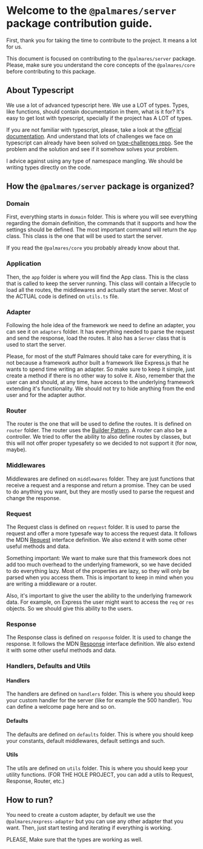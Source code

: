 # Welcome to the `@palmares/server` package contribution guide.

First, thank you for taking the time to contribute to the project. It means a lot for us.

This document is focused on contributing to the `@palmares/server` package. Please, make sure you understand the core concepts of the `@palmares/core` before contributing to this package.

## About Typescript

We use a lot of advanced typescript here. We use a LOT of types. Types, like functions, should contain documentation in them, what is it for? It's easy to get lost with typescript, specially if the project has A LOT of types.

If you are not familiar with typescript, please, take a look at the [official documentation](https://www.typescriptlang.org/docs/handbook/intro.html). And understand that lots of challenges we face on typescript can already have been solved on [type-challenges repo](https://github.com/type-challenges/type-challenges). See the problem and the solution and see if it somehow solves your problem.

I advice against using any type of namespace mangling. We should be writing types directly on the code.

## How the `@palmares/server` package is organized?

### Domain

First, everything starts in `domain` folder. This is where you will see everything regarding the domain definition, the commands that it supports and how the settings should be defined.
The most important command will return the `App` class. This class is the one that will be used to start the server.

If you read the `@palmares/core` you probably already know about that.

### Application

Then, the `app` folder is where you will find the App class. This is the class that is called to keep the server running. This class will contain a lifecycle to load all the routes, the middlewares and actually start the server. Most of the ACTUAL code is defined on `utils.ts` file.

### Adapter

Following the hole idea of the framework we need to define an adapter, you can see it on `adapters` folder. It has everything needed to parse the request and send the response, load the routes. It also has a `Server` class that is used to start the server.

Please, for most of the stuff Palmares should take care for everything, it is not because a framework author built a framework like Express.js that he wants to spend time writing an adapter. So make sure to keep it simple, just create a method if there is no other way to solve it. Also, remember that the user can and should, at any time, have access to the underlying framework extending it's functionality. We should not try to hide anything from the end user and for the adapter author.

### Router

The router is the one that will be used to define the routes. It is defined on `router` folder. The router uses the [Builder Pattern](https://refactoring.guru/design-patterns/builder). A router can also be a controller. We tried to offer the ability to also define routes by classes, but this will not offer proper typesafety so we decided to not support it (for now, maybe).

### Middlewares

Middlewares are defined on `middlewares` folder. They are just functions that receive a request and a response and return a promise. They can be used to do anything you want, but they are mostly used to parse the request and change the response.

### Request

The Request class is defined on `request` folder. It is used to parse the request and offer a more typesafe way to access the request data. It follows the MDN [Request](https://developer.mozilla.org/en-US/docs/Web/API/Request) interface definition. We also extend it with some other useful methods and data.

Something important: We want to make sure that this framework does not add too much overhead to the underlying framework, so we have decided to do everything lazy. Most of the properties are lazy, so they will only be parsed when you access them. This is important to keep in mind when you are writing a middleware or a router.

Also, it's important to give the user the ability to the underlying framework data. For example, on Express the user might want to access the `req` or `res` objects. So we should give this ability to the users.

### Response

The Response class is defined on `response` folder. It is used to change the response. It follows the MDN [Response](https://developer.mozilla.org/en-US/docs/Web/API/Response) interface definition. We also extend it with some other useful methods and data.

### Handlers, Defaults and Utils

#### Handlers

The handlers are defined on `handlers` folder. This is where you should keep your custom handler for the server (like for example the 500 handler). You can define a welcome page here and so on.

#### Defaults

The defaults are defined on `defaults` folder. This is where you should keep your constants, default middlewares, default settings and such.

#### Utils

The utils are defined on `utils` folder. This is where you should keep your utility functions. (FOR THE HOLE PROJECT, you can add a utils to Request, Response, Router, etc.)

## How to run?

You need to create a custom adapter, by default we use the `@palmares/express-adapter` but you can use any other adapter that you want. Then, just start testing and iterating if everything is working.

PLEASE, Make sure that the types are working as well.
